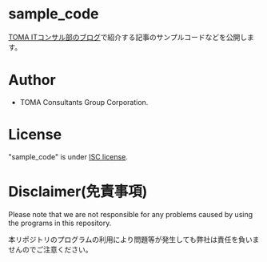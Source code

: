 # sample_code

[TOMA ITコンサル部のブログ](https://note.com/toma_itc/)で紹介する記事のサンプルコードなどを公開します。

# Author

* TOMA Consultants Group Corporation.
 
# License

"sample_code" is under [ISC license](https://www.isc.org/).

# Disclaimer(免責事項)

Please note that we are not responsible for any problems caused by using the programs in this repository.

本リポジトリのプログラムの利用により問題等が発生しても弊社は責任を負いませんのでご注意ください。
